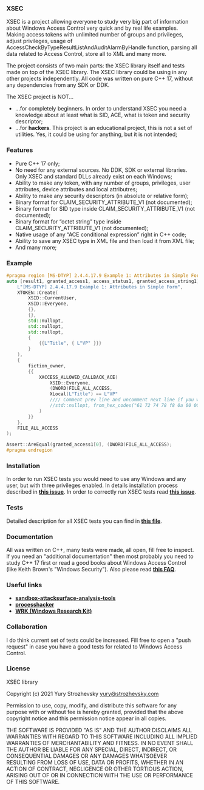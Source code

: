 ### XSEC
XSEC is a project allowing everyone to study very big part of information about Windows Access Control very quick and by real life examples. Making access tokens with unlimited number of groups and privileges, adjust privileges, usage of AccessCheckByTypeResultListAndAuditAlarmByHandle function, parsing all data related to Access Control, store all to XML and many more.

The project consists of two main parts: the XSEC library itself and tests made on top of the XSEC library. The XSEC library could be using in any other projects independently. All code was written on pure C++ 17, without any dependencies from any SDK or DDK.

The XSEC project is NOT...
 * ...for completely beginners. In order to understand XSEC you need a knowledge about at least what is SID, ACE, what is token and security descriptor;
 * ...for **hackers**. This project is an educational project, this is not a set of utilities. Yes, it could be using for anything, but it is not intended;

### Features
- Pure C++ 17 only;
- No need for any external sources. No DDK, SDK or external libraries. Only XSEC and standard DLLs already exist on each Windows;
- Ability to make any token, with any number of groups, privileges, user attributes, device attributes and local attributres;
- Ability to make any security descriptors (in absolute or relative form);
- Binary format for CLAIM_SECURITY_ATTRIBUTE_V1 (not documented);
- Binary format for SID type inside CLAIM_SECURITY_ATTRIBUTE_V1 (not documented);
- Binary format for “octet string” type inside CLAIM_SECURITY_ATTRIBUTE_V1 (not documented);
- Native usage of any “ACE conditional expression” right in C++ code;
- Ability to save any XSEC type in XML file and then load it from XML file;
- And many more;

### Example
```cpp
#pragma region [MS-DTYP] 2.4.4.17.9 Example 1: Attributes in Simple Form
auto [result1, granted_access1, access_status1, granted_access_string1] = check_access(
    L"[MS-DTYP] 2.4.4.17.9 Example 1: Attributes in Simple Form",
    XTOKEN::Create(
        XSID::CurrentUser,
        XSID::Everyone,
        {},
        {},
        std::nullopt,
        std::nullopt,
        std::nullopt,
        {
            {{L"Title", { L"VP" }}}
        }
    ),
    { 
        fiction_owner, 
        {{
            XACCESS_ALLOWED_CALLBACK_ACE(
                XSID::Everyone,
                (DWORD)FILE_ALL_ACCESS,
                XLocal(L"Title") == L"VP"
                //// Comment prev line and uncomment next line if you want to test with data directly from [MS-DTYP]
                //std::nullopt, from_hex_codes("61 72 74 78 f8 0a 00 00 00 54 00 69 00 74 00 6c 00 65 00 10 04 00 00 00 56 00 50 00 80")
            )
        }}
    },
    FILE_ALL_ACCESS
);

Assert::AreEqual(granted_access1[0], (DWORD)FILE_ALL_ACCESS);
#pragma endregion
```
### Installation
In order to run XSEC tests you would need to use any Windows and any user, but with three privileges enabled. In details installation process described in [**this issue**](https://github.com/YuryStrozhevsky/XSEC/issues/1). In order to correctly run XSEC tests read [**this issue**](https://github.com/YuryStrozhevsky/XSEC/issues/2).

### Tests
Detailed description for all XSEC tests you can find in [**this file**](Tests.MD).

### Documentation
All was written on C++, many tests were made, all open, fill free to inspect. If you need an "additional documentation" then most probably you need to study C++ 17 first or read a good books about Windows Access Control (like Keith Brown's "Windows Security"). Also please read [**this FAQ**](FAQ.MD).

### Useful links
- [**sandbox-attacksurface-analysis-tools**](https://github.com/googleprojectzero/sandbox-attacksurface-analysis-tools)
- [**processhacker**](https://github.com/processhacker/processhacker)
- [**WRK (Windows Research Kit)**](https://github.com/jmcjmmcjc/wrk-v1.2)

### Collaboration
I do think current set of tests could be increased. Fill free to open a "push request" in case you have a good tests for related to Windows Access Control.

### License
XSEC library

Copyright (c) 2021 Yury Strozhevsky <yury@strozhevsky.com>

Permission to use, copy, modify, and distribute this software for any
purpose with or without fee is hereby granted, provided that the above
copyright notice and this permission notice appear in all copies.

THE SOFTWARE IS PROVIDED "AS IS" AND THE AUTHOR DISCLAIMS ALL WARRANTIES
WITH REGARD TO THIS SOFTWARE INCLUDING ALL IMPLIED WARRANTIES OF
MERCHANTABILITY AND FITNESS. IN NO EVENT SHALL THE AUTHOR BE LIABLE FOR
ANY SPECIAL, DIRECT, INDIRECT, OR CONSEQUENTIAL DAMAGES OR ANY DAMAGES
WHATSOEVER RESULTING FROM LOSS OF USE, DATA OR PROFITS, WHETHER IN AN
ACTION OF CONTRACT, NEGLIGENCE OR OTHER TORTIOUS ACTION, ARISING OUT OF
OR IN CONNECTION WITH THE USE OR PERFORMANCE OF THIS SOFTWARE.

